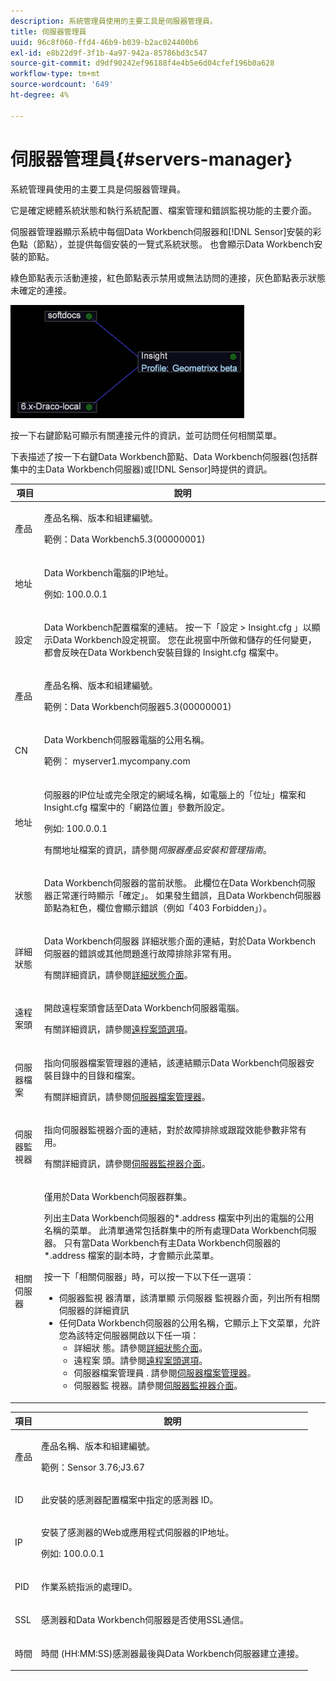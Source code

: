 ```yaml
---
description: 系統管理員使用的主要工具是伺服器管理員。
title: 伺服器管理員
uuid: 96c8f060-ffd4-46b9-b039-b2ac024400b6
exl-id: e8b22d9f-3f1b-4a97-942a-85786bd3c547
source-git-commit: d9df90242ef96188f4e4b5e6d04cfef196b0a628
workflow-type: tm+mt
source-wordcount: '649'
ht-degree: 4%

---
```


# 伺服器管理員{#servers-manager}

系統管理員使用的主要工具是伺服器管理員。

它是確定總體系統狀態和執行系統配置、檔案管理和錯誤監視功能的主要介面。

伺服器管理器顯示系統中每個Data Workbench伺服器和[!DNL Sensor]安裝的彩色點（節點），並提供每個安裝的一覽式系統狀態。 也會顯示Data Workbench安裝的節點。

綠色節點表示活動連接，紅色節點表示禁用或無法訪問的連接，灰色節點表示狀態未確定的連接。

![](assets/vis_SysStat_RedGreenDots.png)

按一下右鍵節點可顯示有關連接元件的資訊，並可訪問任何相關菜單。

下表描述了按一下右鍵Data Workbench節點、Data Workbench伺服器(包括群集中的主Data Workbench伺服器)或[!DNL Sensor]時提供的資訊。

<table id="table_C459CAAB07D34144B5BFFCCC84C2BB37"> 
 <thead> 
  <tr> 
   <th colname="col1" class="entry"> 項目 </th> 
   <th colname="col2" class="entry"> 說明 </th> 
  </tr> 
 </thead>
 <tbody> 
  <tr> 
   <td colname="col1"> <p>產品 </p> </td> 
   <td colname="col2"> <p>產品名稱、版本和組建編號。 </p> <p>範例：Data Workbench5.3(00000001) </p> </td> 
  </tr> 
  <tr> 
   <td colname="col1"> <p>地址 </p> </td> 
   <td colname="col2"> <p>Data Workbench電腦的IP地址。 </p> <p>例如: 100.0.0.1 </p> </td> 
  </tr> 
  <tr> 
   <td colname="col1"> <p>設定 </p> </td> 
   <td colname="col2"> <p><span class="keyword">Data Workbench</span>配置檔案的連結。 按一下「<span class="uicontrol">設定</span> &gt; <span class="uicontrol"> Insight.cfg </span>」以顯示Data Workbench設定視窗。 您在此視窗中所做和儲存的任何變更，都會反映在Data Workbench安裝目錄的<span class="filepath"> Insight.cfg </span>檔案中。 </p> </td> 
  </tr> 
  <tr> 
   <td colname="col1"> <p>產品 </p> </td> 
   <td colname="col2"> <p>產品名稱、版本和組建編號。 </p> <p>範例：Data Workbench伺服器5.3(00000001) </p> </td> 
  </tr> 
  <tr> 
   <td colname="col1"> <p>CN </p> </td> 
   <td colname="col2"> <p>Data Workbench伺服器電腦的公用名稱。 </p> <p>範例：<span class="filepath"> myserver1.mycompany.com </span> </p> </td> 
  </tr> 
  <tr> 
   <td colname="col1"> <p>地址 </p> </td> 
   <td colname="col2"> <p>伺服器的IP位址或完全限定的網域名稱，如電腦上的「位址」檔案和<span class="filepath"> Insight.cfg </span>檔案中的「網路位置」參數所設定。 </p> <p>例如: 100.0.0.1 </p> <p>有關地址檔案的資訊，請參閱<i>伺服器產品安裝和管理指南</i>。 </p> </td> 
  </tr> 
  <tr> 
   <td colname="col1"> <p>狀態 </p> </td> 
   <td colname="col2"> <p>Data Workbench伺服器的當前狀態。 此欄位在Data Workbench伺服器正常運行時顯示「確定」。 如果發生錯誤，且Data Workbench伺服器節點為紅色，欄位會顯示錯誤（例如「403 Forbidden」）。 </p> </td> 
  </tr> 
  <tr> 
   <td colname="col1"> <p>詳細狀態 </p> </td> 
   <td colname="col2"> <p><span class="keyword">Data Workbench伺服器</span> <span class="wintitle">詳細狀態</span>介面的連結，對於Data Workbench伺服器的錯誤或其他問題進行故障排除非常有用。 </p> <p>有關詳細資訊，請參閱<a href="../../../home/c-get-started/c-admin-intrf/c-det-stat-interf.md">詳細狀態介面</a>。 </p> </td> 
  </tr> 
  <tr> 
   <td colname="col1"> <p>遠程案頭 </p> </td> 
   <td colname="col2"> <p>開啟<span class="wintitle">遠程案頭</span>會話至Data Workbench伺服器電腦。 </p> <p>有關詳細資訊，請參閱<a href="../../../home/c-get-started/c-admin-intrf/t-rmt-dsktp-opt.md#task-dc0bdb4630474a17af67b931bc22d9ef">遠程案頭選項</a>。 </p> </td> 
  </tr> 
  <tr> 
   <td colname="col1"> <p>伺服器檔案 </p> </td> 
   <td colname="col2"> <p>指向<span class="wintitle">伺服器檔案管理器</span>的連結，該連結顯示Data Workbench伺服器安裝目錄中的目錄和檔案。 </p> <p>有關詳細資訊，請參閱<a href="../../../home/c-get-started/c-admin-intrf/c-svr-files-mgr.md#concept-73a0808487c8424285ae7302f53bc5f4">伺服器檔案管理器</a>。 </p> </td> 
  </tr> 
  <tr> 
   <td colname="col1"> <p>伺服器監視器 </p> </td> 
   <td colname="col2"> <p>指向<span class="wintitle">伺服器監視器</span>介面的連結，對於故障排除或跟蹤效能參數非常有用。 </p> <p>有關詳細資訊，請參閱<a href="../../../home/c-get-started/c-admin-intrf/c-svr-mtr-intfc.md#concept-3bea7441de20409585e63060d5489f45">伺服器監視器介面</a>。 </p> </td> 
  </tr> 
  <tr> 
   <td colname="col1"> <p>相關伺服器 </p> </td> 
   <td colname="col2"> <p>僅用於Data Workbench伺服器群集。 </p> <p>列出主<span class="filepath">Data Workbench伺服器的*.address </span>檔案中列出的電腦的公用名稱的菜單。 此清單通常包括群集中的所有處理<span class="keyword">Data Workbench伺服器</span>。 只有當Data Workbench有主<span class="filepath">Data Workbench伺服器的*.address </span>檔案的副本時，才會顯示此菜單。 </p> <p>按一下「<span class="uicontrol">相關伺服器</span>」時，可以按一下以下任一選項： 
     <ul id="ul_3B28B8579B1945FD80669EDFDFDA84A6"> 
      <li id="li_90094B46CB304C179136BB75FF0D6DBD"> <span class="uicontrol"> 伺服器監視 </span>器清單，該清單顯 <span class="wintitle"> 示伺服器 </span> 監視器介面，列出所有相關伺服器的詳細資訊 </li> 
      <li id="li_CD6FF5BB52874ABCB536C2DE2376587A">任何Data Workbench伺服器的公用名稱，它顯示上下文菜單，允許您為該特定伺服器開啟以下任一項： 
       <ul id="ul_928510D1DE68471583F2EE7547AEB824"> 
        <li id="li_8399338137354A59B9B4D24AF7EEE868"> <span class="uicontrol"> 詳細狀 </span>態。請參閱<a href="../../../home/c-get-started/c-admin-intrf/c-det-stat-interf.md">詳細狀態介面</a>。 </li> 
        <li id="li_0FE569C56B3F4583BC1F3DF3B4F55765"> <span class="uicontrol"> 遠程案 </span>頭。請參閱<a href="../../../home/c-get-started/c-admin-intrf/t-rmt-dsktp-opt.md#task-dc0bdb4630474a17af67b931bc22d9ef">遠程案頭選項</a>。 </li> 
        <li id="li_2B6F8419CB5945C9B411F6A7C2C859FF"> <span class="uicontrol"> 伺服器檔案管理員 </span>. 請參閱<a href="../../../home/c-get-started/c-admin-intrf/c-svr-files-mgr.md#concept-73a0808487c8424285ae7302f53bc5f4">伺服器檔案管理器</a>。 </li> 
        <li id="li_F22F974EB4DE4F0F93623AE98C7DCEBC"> <span class="uicontrol"> 伺服器監 </span>視器。請參閱<a href="../../../home/c-get-started/c-admin-intrf/c-svr-mtr-intfc.md#concept-3bea7441de20409585e63060d5489f45">伺服器監視器介面</a>。 </li> 
       </ul> </li> 
     </ul> </p> </td> 
  </tr> 
 </tbody> 
</table>

<table id="table_5BFA0AFE2D9A4337BF04343879DAD03B"> 
 <thead> 
  <tr> 
   <th colname="col1" class="entry"> 項目 </th> 
   <th colname="col2" class="entry"> 說明 </th> 
  </tr> 
 </thead>
 <tbody> 
  <tr> 
   <td colname="col1"> <p>產品 </p> </td> 
   <td colname="col2"> <p>產品名稱、版本和組建編號。 </p> <p>範例：Sensor 3.76;J3.67 </p> </td> 
  </tr> 
  <tr> 
   <td colname="col1"> <p>ID </p> </td> 
   <td colname="col2"> 此安裝的<span class="wintitle">感測器</span>配置檔案中指定的<span class="wintitle">感測器</span> ID。 </td> 
  </tr> 
  <tr> 
   <td colname="col1"> <p>IP </p> </td> 
   <td colname="col2"> <p>安裝了<span class="wintitle">感測器</span>的Web或應用程式伺服器的IP地址。 </p> <p>例如: 100.0.0.1 </p> </td> 
  </tr> 
  <tr> 
   <td colname="col1"> <p>PID </p> </td> 
   <td colname="col2"> <p>作業系統指派的處理ID。 </p> </td> 
  </tr> 
  <tr> 
   <td colname="col1"> <p>SSL </p> </td> 
   <td colname="col2"> <p><span class="wintitle">感測器</span>和Data Workbench伺服器是否使用SSL通信。 </p> </td> 
  </tr> 
  <tr> 
   <td colname="col1"> <p>時間 </p> </td> 
   <td colname="col2"> <p>時間 (HH:MM:SS)<span class="wintitle">感測器</span>最後與Data Workbench伺服器建立連接。 </p> </td> 
  </tr> 
 </tbody> 
</table>

